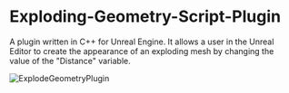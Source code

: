 # Exploding-Geometry-Script-Plugin
A plugin written in C++ for Unreal Engine. It allows a user in the Unreal Editor to create the appearance of an exploding mesh by changing the value of the "Distance" variable.


![ExplodeGeometryPlugin](https://github.com/alicepm800/Exploding-Geometry-Script-Plugin/assets/80863335/08a65024-dd58-4e52-857a-926c54d9aeeb)
